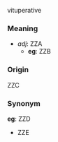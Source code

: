 vituperative
### Meaning
+ _adj_: ZZA
    + __eg__: ZZB

### Origin

ZZC

### Synonym

__eg__: ZZD

+ ZZE



